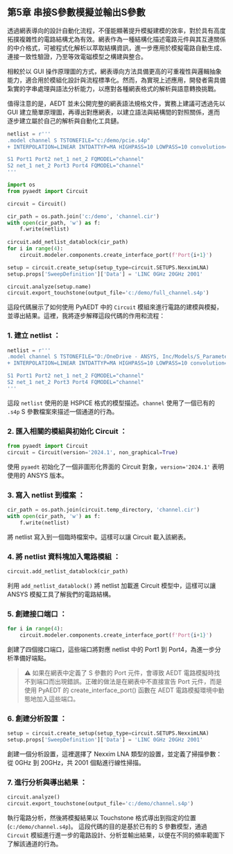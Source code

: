 第5章 串接S參數模擬並輸出S參數
---
透過網表導向的設計自動化流程，不僅能顯著提升模擬建模的效率，對於具有高度拓撲複雜性的電路結構尤為有效。網表作為一種結構化描述電路元件與其互連關係的中介格式，可被程式化解析以萃取結構資訊，進一步應用於模擬電路自動生成、連接一致性驗證，乃至等效電磁模型之構建與整合。

相較於以 GUI 操作原理圖的方式，網表導向方法具備更高的可重複性與邏輯抽象能力，適合用於模組化設計與流程標準化。然而，為實現上述應用，開發者需具備紮實的字串處理與語法分析能力，以應對各種網表格式的解析與語意轉換挑戰。

值得注意的是，AEDT 並未公開完整的網表語法規格文件，實務上建議可透過先以 GUI 建立簡單原理圖，再導出對應網表，以建立語法與結構間的對照關係，進而逐步建立屬於自己的解析與自動化工具鏈。

```python
netlist = r'''
.model channel S TSTONEFILE="c:/demo/pcie.s4p"
+ INTERPOLATION=LINEAR INTDATTYP=MA HIGHPASS=10 LOWPASS=10 convolution=0 enforce_passivity=0 enforce_adpe=1 Noisemodel=External

S1 Port1 Port2 net_1 net_2 FQMODEL="channel"
S2 net_1 net_2 Port3 Port4 FQMODEL="channel"
'''

import os
from pyaedt import Circuit

circuit = Circuit()

cir_path = os.path.join('c:/demo', 'channel.cir')
with open(cir_path, 'w') as f:
    f.write(netlist)
    
circuit.add_netlist_datablock(cir_path)
for i in range(4):
    circuit.modeler.components.create_interface_port(f'Port{i+1}')

setup = circuit.create_setup(setup_type=circuit.SETUPS.NexximLNA)
setup.props['SweepDefinition']['Data'] = 'LINC 0GHz 20GHz 2001'

circuit.analyze(setup.name)
circuit.export_touchstone(output_file='c:/demo/full_channel.s4p')

```

這段代碼展示了如何使用 PyAEDT 中的 `Circuit` 模組來進行電路的建模與模擬，並導出結果。這裡，我將逐步解釋這段代碼的作用和流程： 
### 1. **建立 netlist** ：

```python
netlist = r'''
.model channel S TSTONEFILE="D:/OneDrive - ANSYS, Inc/Models/S_Parameter/channel.s4p"
+ INTERPOLATION=LINEAR INTDATTYP=MA HIGHPASS=10 LOWPASS=10 convolution=0 enforce_passivity=0 enforce_adpe=1 Noisemodel=External

S1 Port1 Port2 net_1 net_2 FQMODEL="channel"
S2 net_1 net_2 Port3 Port4 FQMODEL="channel"
'''
```
這段 `netlist` 使用的是 HSPICE 格式的模型描述。`channel` 使用了一個已有的 `.s4p` S 參數檔案來描述一個通道的行為。
 
### 2. **匯入相關的模組與初始化 Circuit** ：

```python
from pyaedt import Circuit
circuit = Circuit(version='2024.1', non_graphical=True)
```
使用 `pyaedt` 初始化了一個非圖形化界面的 Circuit 對象，`version='2024.1'` 表明使用的 ANSYS 版本。
 
### 3. **寫入 netlist 到檔案** ：

```python
cir_path = os.path.join(circuit.temp_directory, 'channel.cir')
with open(cir_path, 'w') as f:
    f.write(netlist)
```

將 netlist 寫入到一個臨時檔案中。這樣可以讓 Circuit 載入該網表。
 
### 4. **將 netlist 資料塊加入電路模組** ：

```python
circuit.add_netlist_datablock(cir_path)
```
利用 `add_netlist_datablock()` 將 netlist 加載進 Circuit 模型中，這樣可以讓 ANSYS 模擬工具了解我們的電路結構。
 
### 5. **創建接口端口** ：

```python
for i in range(4):
    circuit.modeler.components.create_interface_port(f'Port{i+1}')
```

創建了四個接口端口，這些端口將對應 netlist 中的 Port1 到 Port4，為進一步分析準備好端點。

> :warning: 如果在網表中定義了 S 參數的 Port 元件，會導致 AEDT 電路模擬時找不到端口而出現錯誤。正確的做法是在網表中不直接宣告 Port 元件，而是使用 PyAEDT 的 create_interface_port() 函數在 AEDT 電路模擬環境中動態地加入這些端口。

### 6. **創建分析設置** ：

```python
setup = circuit.create_setup(setup_type=circuit.SETUPS.NexximLNA)
setup.props['SweepDefinition']['Data'] = 'LINC 0GHz 20GHz 2001'
```

創建一個分析設置，這裡選擇了 Nexxim LNA 類型的設置，並定義了掃描參數：從 0GHz 到 20GHz，共 2001 個點進行線性掃描。
 
### 7. **進行分析與導出結果** ：

```python
circuit.analyze()
circuit.export_touchstone(output_file='c:/demo/channel.s4p')
```
執行電路分析，然後將模擬結果以 Touchstone 格式導出到指定的位置 (`c:/demo/channel.s4p`)。
這段代碼的目的是基於已有的 S 參數模型，通過 `Circuit` 模組進行進一步的電路設計、分析並輸出結果，以便在不同的頻率範圍下了解該通道的行為。
